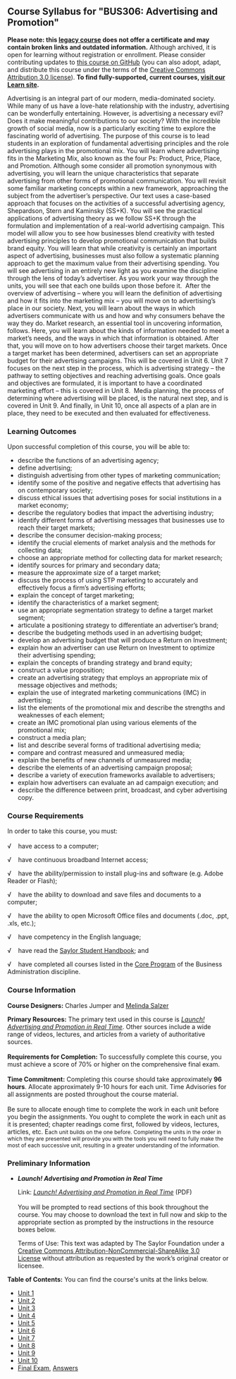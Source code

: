 Course Syllabus for "BUS306: Advertising and Promotion"
-------------------------------------------------------

**Please note: this [legacy course](https://sayloracademy.zendesk.com/hc/en-us/articles/206089967) does not offer a certificate and may contain 
broken links and outdated information.** Although archived, it is open 
for learning without registration or enrollment. Please consider contributing 
updates to [this course on GitHub](https://github.com/saylordotorg/course_chem306) 
(you can also adopt, adapt, and distribute this course under the terms of 
the [Creative Commons Attribution 3.0 license](http://creativecommons.org/licenses/by/3.0/)). **To find fully-supported, current courses, [visit our 
Learn site](https://learn.saylor.org).**

Advertising is an integral part of our modern, media-dominated society.
While many of us have a love-hate relationship with the industry,
advertising can be wonderfully entertaining. However, is advertising a
necessary evil? Does it make meaningful contributions to our society?
With the incredible growth of social media, now is a particularly
exciting time to explore the fascinating world of advertising. The
purpose of this course is to lead students in an exploration of
fundamental advertising principles and the role advertising plays in the
promotional mix. You will learn where advertising fits in the Marketing
Mix, also known as the four Ps: Product, Price, Place, and Promotion.
Although some consider all promotion synonymous with advertising, you
will learn the unique characteristics that separate advertising from
other forms of promotional communication. You will revisit some familiar
marketing concepts within a new framework, approaching the subject from
the advertiser’s perspective. Our text uses a case-based approach that
focuses on the activities of a successful advertising agency,
Shepardson, Stern and Kaminsky (SS+K). You will see the practical
applications of advertising theory as we follow SS+K through the
formulation and implementation of a real-world advertising campaign.
This model will allow you to see how businesses blend creativity with
tested advertising principles to develop promotional communication that
builds brand equity. You will learn that while creativity is certainly
an important aspect of advertising, businesses must also follow a
systematic planning approach to get the maximum value from their
advertising spending. You will see advertising in an entirely new light
as you examine the discipline through the lens of today’s advertiser. As
you work your way through the units, you will see that each one builds
upon those before it.  After the overview of advertising – where you
will learn the definition of advertising and how it fits into the
marketing mix – you will move on to advertising’s place in our society.
Next, you will learn about the ways in which advertisers communicate
with us and how and why consumers behave the way they do. Market
research, an essential tool in uncovering information, follows. Here,
you will learn about the kinds of information needed to meet a market’s
needs, and the ways in which that information is obtained. After that,
you will move on to how advertisers choose their target markets. Once a
target market has been determined, advertisers can set an appropriate
budget for their advertising campaigns. This will be covered in Unit 6.
Unit 7 focuses on the next step in the process, which is advertising
strategy – the pathway to setting objectives and reaching advertising
goals. Once goals and objectives are formulated, it is important to have
a coordinated marketing effort – this is covered in Unit 8.  Media
planning, the process of determining where advertising will be placed,
is the natural next step, and is covered in Unit 9. And finally, in Unit
10, once all aspects of a plan are in place, they need to be executed
and then evaluated for effectiveness.

### Learning Outcomes

Upon successful completion of this course, you will be able to:  

-   describe the functions of an advertising agency;
-   define advertising;
-   distinguish advertising from other types of marketing communication;
-   identify some of the positive and negative effects that advertising
    has on contemporary society;
-   discuss ethical issues that advertising poses for social
    institutions in a market economy;
-   describe the regulatory bodies that impact the advertising industry;
-   identify different forms of advertising messages that businesses use
    to reach their target markets;
-   describe the consumer decision-making process;
-   identify the crucial elements of market analysis and the methods for
    collecting data;
-   choose an appropriate method for collecting data for market
    research;
-   identify sources for primary and secondary data;
-   measure the approximate size of a target market;
-   discuss the process of using STP marketing to accurately and
    effectively focus a firm’s advertising efforts;
-   explain the concept of target marketing;
-   identify the characteristics of a market segment;
-   use an appropriate segmentation strategy to define a target market
    segment;
-   articulate a positioning strategy to differentiate an advertiser’s
    brand;
-   describe the budgeting methods used in an advertising budget;
-   develop an advertising budget that will produce a Return on
    Investment;
-   explain how an advertiser can use Return on Investment to optimize
    their advertising spending;
-   explain the concepts of branding strategy and brand equity;
-   construct a value proposition;
-   create an advertising strategy that employs an appropriate mix of
    message objectives and methods;
-   explain the use of integrated marketing communications (IMC) in
    advertising;
-   list the elements of the promotional mix and describe the strengths
    and weaknesses of each element;
-   create an IMC promotional plan using various elements of the
    promotional mix;
-   construct a media plan;
-   list and describe several forms of traditional advertising media;
-   compare and contrast measured and unmeasured media;
-   explain the benefits of new channels of unmeasured media;
-   describe the elements of an advertising campaign proposal;
-   describe a variety of execution frameworks available to advertisers;
-   explain how advertisers can evaluate an ad campaign execution; and
-   describe the difference between print, broadcast, and cyber
    advertising copy.

### Course Requirements

In order to take this course, you must:  
    
 √    have access to a computer;  
  
 √    have continuous broadband Internet access;  
  
 √    have the ability/permission to install plug-ins and software (e.g.
Adobe Reader or Flash);  
  
 √    have the ability to download and save files and documents to a
computer;  
  
 √    have the ability to open Microsoft Office files and documents
(.doc, .ppt, .xls, etc.);  
  
 √    have competency in the English language;  
  
 √    have read the [Saylor Student
Handbook](https://resources.saylor.org/archived/wp-content/uploads/2012/05/Saylor-StudentHandbook.pdf);
and  
  
 √    have completed all courses listed in the [Core
Program](http://www.saylor.org/majors/business-administration/) of the
Business Administration discipline.

### Course Information

**Course Designers:** Charles Jumper and [Melinda
Salzer](http://www.saylor.org/faculty-o-t/#ProfessorMelindaSalzer)  
  
 **Primary Resources:** The primary text used in this course
is *[Launch! Advertising and Promotion in Real
Time](https://resources.saylor.org/archived/textbooks/Launch!%20Advertising%20and%20Promotion%20in%20Real%20Time.pdf)*.
Other sources include a wide range of videos, lectures, and articles
from a variety of authoritative sources.  
    
 **Requirements for Completion:** To successfully complete this course,
you must achieve a score of 70% or higher on the comprehensive final
exam.  
    
 **Time Commitment:** Completing this course should take approximately
**96 hours**. Allocate approximately 9-10 hours for each unit. Time
Advisories for all assignments are posted throughout the course
material.  
    
 Be sure to allocate enough time to complete the work in each unit
before you begin the assignments. You ought to complete the work in each
unit as it is presented; chapter readings come first, followed by
videos, lectures, articles, etc. E<span style="font-size: 12px;">ach
unit builds on the one before. Completing the units in the order in
which they are presented will provide you with the tools you will need
to fully make the most of each successive unit, resulting in a greater
understanding of the information.</span>

### Preliminary Information

-   ***Launch! Advertising and Promotion in Real Time***

    Link: *[Launch! Advertising and Promotion in Real
    Time](https://resources.saylor.org/archived/textbooks/Launch!%20Advertising%20and%20Promotion%20in%20Real%20Time.pdf)*
    (PDF)  
        
     You will be prompted to read sections of this book throughout the
    course. You may choose to download the text in full now and skip to
    the appropriate section as prompted by the instructions in the
    resource boxes below.  
      
     Terms of Use: This text was adapted by The Saylor Foundation under
    a [Creative Commons Attribution-NonCommercial-ShareAlike 3.0
    License](http://creativecommons.org/licenses/by-nc-sa/3.0/) without
    attribution as requested by the work’s original creator or licensee.

**Table of Contents:** You can find the course's units at the links below.

- [Unit 1](https://legacy.saylor.org/bus306/Unit01/)
- [Unit 2](https://legacy.saylor.org/bus306/Unit02/)
- [Unit 3](https://legacy.saylor.org/bus306/Unit03/)
- [Unit 4](https://legacy.saylor.org/bus306/Unit04/)
- [Unit 5](https://legacy.saylor.org/bus306/Unit05/)
- [Unit 6](https://legacy.saylor.org/bus306/Unit06/)
- [Unit 7](https://legacy.saylor.org/bus306/Unit07/)
- [Unit 8](https://legacy.saylor.org/bus306/Unit08/)
- [Unit 9](https://legacy.saylor.org/bus306/Unit09/)
- [Unit 10](https://legacy.saylor.org/bus306/Unit10/)
- [Final Exam](http://saylordotorg.github.io/LegacyExams/BUS/BUS306/BUS306-FinalExam.html), [Answers](http://saylordotorg.github.io/LegacyExams/BUS/BUS306/BUS306-FinalExam-Answers.html)
